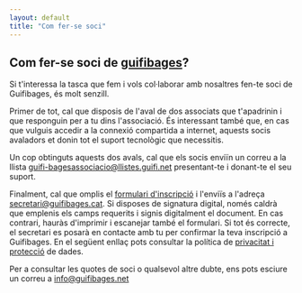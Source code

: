 ```yaml
---
layout: default
title: "Com fer-se soci"
---
```


## Com fer-se soci de [guifibages](https://guifibages.cat)?

Si t'interessa la tasca que fem i vols col·laborar amb nosaltres fen-te soci de Guifibages, és molt senzill. 

Primer de tot, cal que disposis de l'aval de dos associats que t'apadrinin i que responguin per a tu dins l'associació. És interessant també que, en cas que vulguis accedir a la connexió compartida a internet, aquests socis avaladors et donin tot el suport tecnològic que necessitis.

Un cop obtinguts aquests dos avals, cal que els socis enviïn un correu a la llista [guifi-bagesassociacio@llistes.guifi.net](mailto:guifi-baegsassociacio@llistes.guifi.net) presentant-te i donant-te el seu suport. 

Finalment, cal que omplis el [formulari d'inscripció](/files/associacio/FormulariAltaSoci.pdf) i l'enviïs a l'adreça [secretari@guifibages.cat](mailto:secretari@guifibages.cat). Si disposes de signatura digital, només caldrà que emplenis els camps requerits i signis digitalment el document. En cas contrari, hauràs d'imprimir i escanejar també el formulari. Si tot és correcte, el secretari es posarà en contacte amb tu per confirmar la teva inscripció a Guifibages. En el següent enllaç pots consultar la política de [privacitat i protecció](/doc/privadesa/) de dades. 

Per a consultar les quotes de soci o qualsevol altre dubte, ens pots esciure un correu a [info@guifibages.net](mailto:info@guifibages.net)


